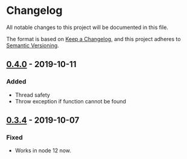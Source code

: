 # Changelog
All notable changes to this project will be documented in this file.

The format is based on [Keep a Changelog](https://keepachangelog.com/en/1.0.0/),
and this project adheres to [Semantic Versioning](https://semver.org/spec/v2.0.0.html).

## [0.4.0] - 2019-10-11
### Added
* Thread safety
* Throw exception if function cannot be found

## [0.3.4] - 2019-10-07
### Fixed
* Works in node 12 now.

[0.4.0]: https://github.com/fridgerator/PyNode/compare/v0.3.4...v0.4.0
[0.3.4]: https://github.com/fridgerator/PyNode/compare/v0.3.3...v0.3.4
